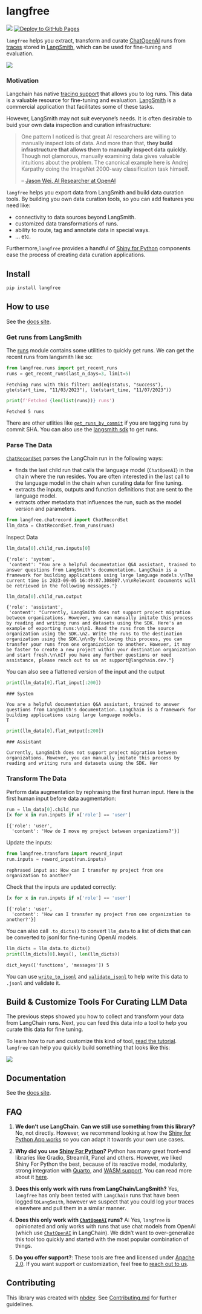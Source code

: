 # langfree


<!-- WARNING: THIS FILE WAS AUTOGENERATED! DO NOT EDIT! -->

[![](https://github.com/parlance-labs/langfree/actions/workflows/test.yaml/badge.svg)](https://github.com/parlance-labs/langfree/actions/workflows/test.yaml)
[![Deploy to GitHub
Pages](https://github.com/parlance-labs/langfree/actions/workflows/deploy.yaml/badge.svg)](https://github.com/parlance-labs/langfree/actions/workflows/deploy.yaml)

`langfree` helps you extract, transform and curate
[ChatOpenAI](https://api.python.langchain.com/en/latest/chat_models/langchain.chat_models.openai.ChatOpenAI.html)
runs from
[traces](https://js.langchain.com/docs/modules/agents/how_to/logging_and_tracing)
stored in [LangSmith](https://www.langchain.com/langsmith), which can be
used for fine-tuning and evaluation.

![](https://github.com/parlance-labs/langfree/assets/1483922/0e37d5a4-1ffb-4661-85ba-7c9eb80dd06b.png)

### Motivation

Langchain has native [tracing
support](https://blog.langchain.dev/tracing/) that allows you to log
runs. This data is a valuable resource for fine-tuning and evaluation.
[LangSmith](https://docs.smith.langchain.com/) is a commercial
application that facilitates some of these tasks.

However, LangSmith may not suit everyone’s needs. It is often desirable
to buid your own data inspection and curation infrastructure:

> One pattern I noticed is that great AI researchers are willing to
> manually inspect lots of data. And more than that, **they build
> infrastructure that allows them to manually inspect data quickly.**
> Though not glamorous, manually examining data gives valuable
> intuitions about the problem. The canonical example here is Andrej
> Karpathy doing the ImageNet 2000-way classification task himself.
>
> – [Jason Wei, AI Researcher at
> OpenAI](https://x.com/_jasonwei/status/1708921475829481683?s=20)

`langfree` helps you export data from LangSmith and build data curation
tools. By building you own data curation tools, so you can add features
you need like:

- connectivity to data sources beyond LangSmith.
- customized data transformations of runs.
- ability to route, tag and annotate data in special ways.
- … etc.

Furthermore,`langfree` provides a handful of [Shiny for
Python](nbs/04_shiny.ipynb) components ease the process of creating data
curation applications.

## Install

``` sh
pip install langfree
```

## How to use

See the [docs site](http://langfree.parlance-labs.com/).

### Get runs from LangSmith

The [runs](nbs/01_runs.ipynb) module contains some utilities to quickly get
runs. We can get the recent runs from langsmith like so:

``` python
from langfree.runs import get_recent_runs
runs = get_recent_runs(last_n_days=3, limit=5)
```

    Fetching runs with this filter: and(eq(status, "success"), gte(start_time, "11/03/2023"), lte(start_time, "11/07/2023"))

``` python
print(f'Fetched {len(list(runs))} runs')
```

    Fetched 5 runs

There are other utlities like
[`get_runs_by_commit`](https://parlance-labs.github.io/langfree/runs.html#get_runs_by_commit)
if you are tagging runs by commit SHA. You can also use the [langsmith
sdk](https://docs.smith.langchain.com/) to get runs.

### Parse The Data

[`ChatRecordSet`](https://parlance-labs.github.io/langfree/chatrecord.html#chatrecordset)
parses the LangChain run in the following ways:

- finds the last child run that calls the language model (`ChatOpenAI`)
  in the chain where the run resides. You are often interested in the
  last call to the language model in the chain when curating data for
  fine tuning.
- extracts the inputs, outputs and function definitions that are sent to
  the language model.
- extracts other metadata that influences the run, such as the model
  version and parameters.

``` python
from langfree.chatrecord import ChatRecordSet
llm_data = ChatRecordSet.from_runs(runs)
```

Inspect Data

``` python
llm_data[0].child_run.inputs[0]
```

    {'role': 'system',
     'content': "You are a helpful documentation Q&A assistant, trained to answer questions from LangSmith's documentation. LangChain is a framework for building applications using large language models.\nThe current time is 2023-09-05 16:49:07.308007.\n\nRelevant documents will be retrieved in the following messages."}

``` python
llm_data[0].child_run.output
```

    {'role': 'assistant',
     'content': "Currently, LangSmith does not support project migration between organizations. However, you can manually imitate this process by reading and writing runs and datasets using the SDK. Here's an example of exporting runs:\n\n1. Read the runs from the source organization using the SDK.\n2. Write the runs to the destination organization using the SDK.\n\nBy following this process, you can transfer your runs from one organization to another. However, it may be faster to create a new project within your destination organization and start fresh.\n\nIf you have any further questions or need assistance, please reach out to us at support@langchain.dev."}

You can also see a flattened version of the input and the output

``` python
print(llm_data[0].flat_input[:200])
```

    ### System

    You are a helpful documentation Q&A assistant, trained to answer questions from LangSmith's documentation. LangChain is a framework for building applications using large language models.
    T

``` python
print(llm_data[0].flat_output[:200])
```

    ### Assistant

    Currently, LangSmith does not support project migration between organizations. However, you can manually imitate this process by reading and writing runs and datasets using the SDK. Her

### Transform The Data

Perform data augmentation by rephrasing the first human input. Here is
the first human input before data augmentation:

``` python
run = llm_data[0].child_run
[x for x in run.inputs if x['role'] == 'user']
```

    [{'role': 'user',
      'content': 'How do I move my project between organizations?'}]

Update the inputs:

``` python
from langfree.transform import reword_input
run.inputs = reword_input(run.inputs)
```

    rephrased input as: How can I transfer my project from one organization to another?

Check that the inputs are updated correctly:

``` python
[x for x in run.inputs if x['role'] == 'user']
```

    [{'role': 'user',
      'content': 'How can I transfer my project from one organization to another?'}]

You can also call `.to_dicts()` to convert `llm_data` to a list of dicts
that can be converted to jsonl for fine-tuning OpenAI models.

``` python
llm_dicts = llm_data.to_dicts()
print(llm_dicts[0].keys(), len(llm_dicts))
```

    dict_keys(['functions', 'messages']) 5

You can use
[`write_to_jsonl`](https://parlance-labs.github.io/langfree/transform.html#write_to_jsonl)
and
[`validate_jsonl`](https://parlance-labs.github.io/langfree/transform.html#validate_jsonl)
to help write this data to `.jsonl` and validate it.

## Build & Customize Tools For Curating LLM Data

The previous steps showed you how to collect and transform your data
from LangChain runs. Next, you can feed this data into a tool to help
you curate this data for fine tuning.

To learn how to run and customize this kind of tool, [read the
tutorial](nbs/tutorials/shiny.ipynb). `langfree` can help you quickly build
something that looks like this:

![](https://github.com/parlance-labs/langfree/assets/1483922/57d98336-d43f-432b-a730-e41261168cb2.png)

## Documentation

See the [docs site](http://langfree.parlance-labs.com/).

## FAQ

1.  **We don’t use LangChain. Can we still use something from this
    library?** No, not directly. However, we recommend looking at how
    the [Shiny for Python App works](nbs/tutorials/shiny.ipynb) so you can
    adapt it towards your own use cases.

2.  **Why did you use [Shiny For Python](https://shiny.posit.co/py/)?**
    Python has many great front-end libraries like Gradio, Streamlit,
    Panel and others. However, we liked Shiny For Python the best,
    because of its reactive model, modularity, strong integration with
    [Quarto](https://quarto.org/), and [WASM
    support](https://shiny.posit.co/py/docs/shinylive.html). You can
    read more about it
    [here](https://shiny.posit.co/py/docs/overview.html).

3.  **Does this only work with runs from LangChain/LangSmith?** Yes,
    `langfree` has only been tested with `LangChain` runs that have been
    logged to`LangSmith`, however we suspect that you could log your
    traces elsewhere and pull them in a similar manner.

4.  **Does this only work with
    [`ChatOpenAI`](https://api.python.langchain.com/en/latest/chat_models/langchain.chat_models.openai.ChatOpenAI.html)
    runs?** A: Yes, `langfree` is opinionated and only works with runs
    that use chat models from OpenAI (which use
    [`ChatOpenAI`](https://api.python.langchain.com/en/latest/chat_models/langchain.chat_models.openai.ChatOpenAI.html)
    in LangChain). We didn’t want to over-generalize this tool too
    quickly and started with the most popular combination of things.

5.  **Do you offer support?**: These tools are free and licensed under
    [Apache
    2.0](https://github.com/parlance-labs/langfree/blob/main/LICENSE).
    If you want support or customization, feel free to [reach out to
    us](https://parlance-labs.com/).

## Contributing

This library was created with [nbdev](https://nbdev.fast.ai/). See
[Contributing.md](https://github.com/parlance-labs/langfree/blob/main/CONTRIBUTING.md)
for further guidelines.
